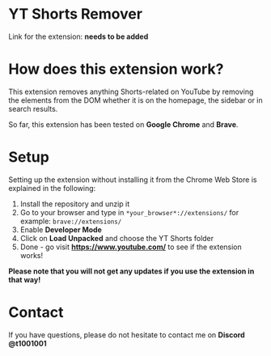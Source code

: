 # YT Shorts Remover

Link for the extension: **needs to be added**

# How does this extension work?

This extension removes anything Shorts-related on YouTube by removing the elements from the DOM whether it is on the homepage, the sidebar or in search results.

So far, this extension has been tested on **Google Chrome** and **Brave**.

# Setup
Setting up the extension without installing it from the Chrome Web Store is explained in the following:

1. Install the repository and unzip it
2. Go to your browser and type in
``
*your_browser*://extensions/
``
for example: 
``
brave://extensions/
``
3. Enable **Developer Mode**
4. Click on **Load Unpacked** and choose the YT Shorts folder
5. Done - go visit **https://www.youtube.com/** to see if the extension works!

**Please note that you will not get any updates if you use the extension in that way!**

# Contact
If you have questions, please do not hesitate to contact me on **Discord @t1001001**
